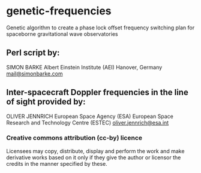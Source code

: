 # genetic-frequencies
Genetic algorithm to create a phase lock offset frequency switching plan for spaceborne gravitational wave observatories

## Perl script by:
SIMON BARKE
Albert Einstein Institute (AEI) Hanover, Germany
mail@simonbarke.com

## Inter-spacecraft Doppler frequencies in the line of sight provided by:
OLIVER JENNRICH
European Space Agency (ESA)
European Space Research and Technology Centre (ESTEC)
oliver.jennrich@esa.int

### Creative commons attribution (cc-by) licence
Licensees may copy, distribute, display and perform the work and make derivative works based on it only if they give the author or licensor the credits in the manner specified by these.
